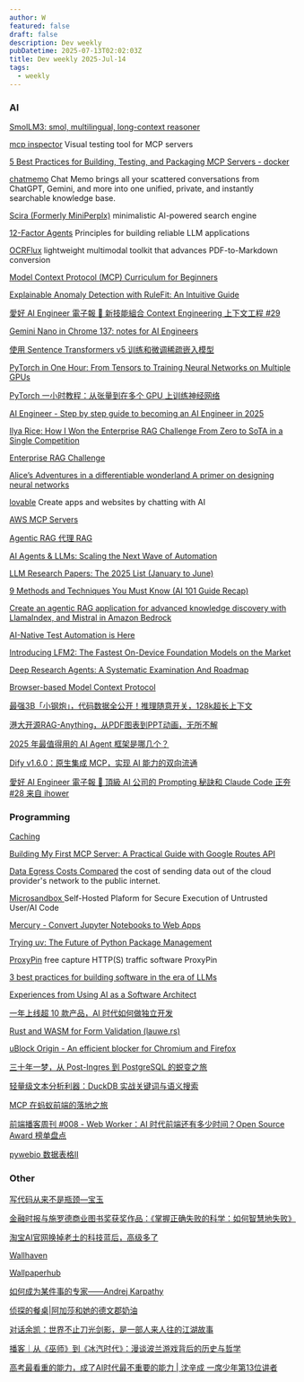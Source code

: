 ```yaml
---
author: W
featured: false
draft: false
description: Dev weekly
pubDatetime: 2025-07-13T02:02:03Z
title: Dev weekly 2025-Jul-14
tags:
  - weekly
---
```


### AI

[]()

[]()

[SmolLM3: smol, multilingual, long-context reasoner](https://huggingface.co/blog/smollm3)

[mcp inspector](https://github.com/modelcontextprotocol/inspector) Visual testing tool for MCP servers

[5 Best Practices for Building, Testing, and Packaging MCP Servers - docker](https://www.docker.com/blog/mcp-server-best-practices/)

[chatmemo](https://chatmemo.ai/) Chat Memo brings all your scattered conversations from ChatGPT, Gemini, and more into one unified, private, and instantly searchable knowledge base.

[Scira (Formerly MiniPerplx)](https://github.com/zaidmukaddam/scira) minimalistic AI-powered search engine

[12-Factor Agents](https://github.com/humanlayer/12-factor-agents) Principles for building reliable LLM applications

[OCRFlux](https://github.com/chatdoc-com/OCRFlux) lightweight multimodal toolkit that advances PDF-to-Markdown conversion

[Model Context Protocol (MCP) Curriculum for Beginners](https://github.com/microsoft/mcp-for-beginners)

[Explainable Anomaly Detection with RuleFit: An Intuitive Guide](https://towardsdatascience.com/explainable-anomaly-detection-with-rulefit-an-intuitive-guide/)

[愛好 AI Engineer 電子報 🚀 新技能組合 Context Engineering 上下文工程 #29](https://ihower.tw/blog/12933-aie-context-engineering)

[Gemini Nano in Chrome 137: notes for AI Engineers](https://www.swyx.io/gemini-nano)

[使用 Sentence Transformers v5 训练和微调稀疏嵌入模型](https://readit.plus/a/eGu5N/train-sparse-encoder)

[PyTorch in One Hour: From Tensors to Training Neural Networks on Multiple GPUs](https://sebastianraschka.com/teaching/pytorch-1h/)

[PyTorch 一小时教程：从张量到在多个 GPU 上训练神经网络](https://readit.site/a/kZp0m/pytorch-1h)

[AI Engineer - Step by step guide to becoming an AI Engineer in 2025](https://roadmap.sh/ai-engineer)

[Ilya Rice: How I Won the Enterprise RAG Challenge From Zero to SoTA in a Single Competition](https://abdullin.com/ilya/how-to-build-best-rag/)

[Enterprise RAG Challenge](https://abdullin.com/erc/)

[Alice’s Adventures in a differentiable wonderland A primer on designing neural networks](https://arxiv.org/pdf/2404.17625)

[lovable](https://lovable.dev/) Create apps and websites by chatting with AI

[AWS MCP Servers](https://github.com/awslabs/mcp)

[]()

[Agentic RAG 代理 RAG](https://readit.site/a/WHAhg/langgraph_agentic_rag)

[AI Agents & LLMs: Scaling the Next Wave of Automation](https://readit.plus/a/c9gie/llm-ai-agents)

[LLM Research Papers: The 2025 List (January to June)](https://magazine.sebastianraschka.com/p/llm-research-papers-2025-list-one)

[9 Methods and Techniques You Must Know (AI 101 Guide Recap)](https://www.turingpost.com/p/jan-jul-recap-tecni)

[Create an agentic RAG application for advanced knowledge discovery with LlamaIndex, and Mistral in Amazon Bedrock](https://readit.plus/a/QP5H2/create-an-agentic-rag-application-for-advanced-knowledge-discovery-with-llamaindex-and-mistral-in-amazon-bedrock)

[AI-Native Test Automation is Here](https://medium.com/google-cloud/ai-native-test-automation-is-here-5b096ac12851)

[Introducing LFM2: The Fastest On-Device Foundation Models on the Market](https://www.liquid.ai/blog/liquid-foundation-models-v2-our-second-series-of-generative-ai-models)

[Deep Research Agents: A Systematic Examination And Roadmap](https://readit.site/a/oCZWa/2506.18096v1)

[Browser-based Model Context Protocol](https://github.com/MiguelsPizza/WebMCP?utm_source=tldrwebdev)

[最强3B「小钢炮」，代码数据全公开！推理随意开关，128k超长上下文](https://mp.weixin.qq.com/s/V-urj3z8fiEjcVTaObp3sg)

[港大开源RAG-Anything，从PDF图表到PPT动画，无所不解](https://mp.weixin.qq.com/s/MuyLxlpN4CBTfhD8oC72qQ)

[2025 年最值得用的 AI Agent 框架是哪几个？](https://mp.weixin.qq.com/s/4_19lkKVA2eojrNILMYhiA)

[Dify v1.6.0：原生集成 MCP，实现 AI 能力的双向流通](https://mp.weixin.qq.com/s/LrwMA1vatWcyICaZHE7jaQ)

[愛好 AI Engineer 電子報 🚀 頂級 AI 公司的 Prompting 秘訣和 Claude Code 正夯 #28 来自 ihower](https://ihower.tw/blog/12798-aie-cluade-code)

[]()

[]()

[]()

[]()

[]()

[]()

[]()

[]()

### Programming

[Caching](https://planetscale.com/blog/caching)

[Building My First MCP Server: A Practical Guide with Google Routes API](https://www.workingsoftware.dev/building-my-first-mcp-server-a-practical-guide-with-google-routes-api/)

[Data Egress Costs Compared](https://getdeploying.com/reference/data-egress) the cost of sending data out of the cloud provider's network to the public internet.

[Microsandbox ](https://github.com/microsandbox/microsandbox) Self-Hosted Plaform for Secure Execution of Untrusted User/AI Code

[Mercury - Convert Jupyter Notebooks to Web Apps](https://github.com/mljar/mercury)

[Trying uv: The Future of Python Package Management](https://medium.com/techtofreedom/trying-uv-the-future-of-python-package-management-947e72420120)

[ProxyPin](https://github.com/wanghongenpin/proxypin?tab=readme-ov-file) free capture HTTP(S) traffic software ProxyPin

[3 best practices for building software in the era of LLMs](https://about.gitlab.com/blog/3-best-practices-for-building-software-in-the-era-of-llms/)

[Experiences from Using AI as a Software Architect](https://www.infoq.com/news/2025/07/using-AI-software-architect/)

[一年上线超 10 款产品，AI 时代如何做独立开发](https://www.infoq.cn/article/X7QETe70h8mEfvmkRJH4)

[]()

[Rust and WASM for Form Validation (lauwe.rs)](https://news.ycombinator.com/item?id=44463916)

[uBlock Origin - An efficient blocker for Chromium and Firefox](https://github.com/gorhill/uBlock)

[]()

[三十年一梦，从 Post-Ingres 到 PostgreSQL 的蜕变之旅](https://mp.weixin.qq.com/s/PqDjtwZdnqtCBJWw_Ve-Aw)

[轻量级文本分析利器：DuckDB 实战关键词与语义搜索](https://mp.weixin.qq.com/s/_SI3w5QA8VP9DnbE3H9Vmg)

[MCP 在蚂蚁前端的落地之旅](https://mp.weixin.qq.com/s/CdCvCzfycme6rw4OKa_1aA)

[]()

[前端播客周刊 #008 - Web Worker：AI 时代前端还有多少时间？Open Source Award 榜单盘点](https://mp.weixin.qq.com/s/FY02zmhc5d5bxmONo8E8Uw)

[pywebio 数据表格Ⅱ](https://mp.weixin.qq.com/s/QD8q-uPLAeeih2YTTASOVQ)

[]()

[]()

[]()

[]()

[]()

### Other

[写代码从来不是瓶颈—宝玉](https://mp.weixin.qq.com/s/ikj0Zr8YtC5YLe7Cfg2I7Q)

[金融时报与施罗德商业图书奖获奖作品：《掌握正确失败的科学：如何智慧地失败》](https://mp.weixin.qq.com/s/tmX1_XCsFvRPS9ePk21x-Q)

[淘宝AI官网换掉老土的科技蓝后，高级多了](https://mp.weixin.qq.com/s/75Em0cr8LiaZhUR4SLYT5g)

[Wallhaven](https://wallhaven.cc/)

[Wallpaperhub](https://www.wallpaperhub.app/)

[如何成为某件事的专家——Andrej Karpathy](https://mp.weixin.qq.com/s/k6h1hC9VIj91eULLIp-grg)

[侦探的餐桌|阿加莎和她的德文郡奶油](https://mp.weixin.qq.com/s/t4bYYbWsnD3mAIybP2z_Sw)

[对话余凯：世界不止刀光剑影，是一部人来人往的江湖故事](https://mp.weixin.qq.com/s/TQ-pOkEi412kYvrJE2F1TQ)

[播客｜从《巫师》到《冰汽时代》：漫谈波兰游戏背后的历史与哲学](https://mp.weixin.qq.com/s/9Ez-KBEIQ_tglJXfoDsHhw)

[高考最看重的能力，成了AI时代最不重要的能力 | 沈辛成 一席少年第13位讲者](https://mp.weixin.qq.com/s/gLc3uK9ihcz8qK0OmerOhw)

[]()

[]()

[]()

[]()

[]()

[]()

[]()

[]()

[]()

[]()

[]()

[]()

[]()

[]()

[]()

[]()

[]()

[]()

[]()

[]()

[]()

[]()

[]()

[]()

[]()

[]()

[]()

[]()
